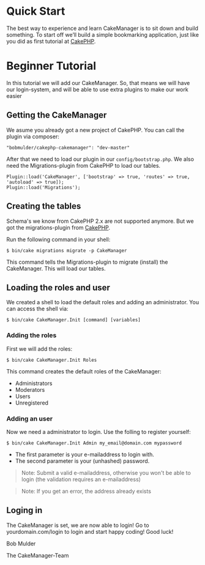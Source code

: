 Quick Start
===========

The best way to experience and learn CakeManager is to sit down and build something. To start off we’ll build a simple bookmarking application, just like you did as first tutorial at [CakePHP](http://book.cakephp.org/3.0/en/quickstart.html).

Beginner Tutorial
===================
In this tutorial we will add our CakeManager. So, that means we will have our login-system, and will be able to use extra plugins to make our work easier

Getting the CakeManager
-----------------------
We asume you already got a new project of CakePHP. You can call the plugin via composer:

    "bobmulder/cakephp-cakemanager": "dev-master"

After that we need to load our plugin in our `config/bootstrap.php`. We also need the Migrations-plugin from CakePHP to load our tables.

    Plugin::load('CakeManager', ['bootstrap' => true, 'routes' => true, 'autoload' => true]);
    Plugin::load('Migrations');



Creating the tables
--------------------
Schema's we know from CakePHP 2.x are not supported anymore. But we got the migrations-plugin from [CakePHP](https://github.com/cakephp/migrations).

Run the following command in your shell:

    $ bin/cake migrations migrate -p CakeManager
    
This command tells the Migrations-plugin to migrate (install) the CakeManager. This will load our tables.

Loading the roles and user
-----------------
We created a shell to load the default roles and adding an administrator. You can access the shell via:

    $ bin/cake CakeManager.Init [command] [variables]

### Adding the roles
First we will add the roles:

    $ bin/cake CakeManager.Init Roles
    
This command creates the default roles of the CakeManager:
- Administrators
- Moderators
- Users
- Unregistered

### Adding an user
Now we need a administrator to login. Use the folling to register yourself:

    $ bin/cake CakeManager.Init Admin my_email@domain.com mypassword
    
- The first parameter is your e-mailaddress to login with.
- The second parameter is your (unhashed) password.

> Note: Submit a valid e-mailaddress, otherwise you won't be able to login (the validation requires an e-mailaddress)

> Note: If you get an error, the address already exists

Loging in
---------
The CakeManager is set, we are now able to login! Go to yourdomain.com/login to login and start happy coding! 
Good luck!

Bob Mulder

The CakeManager-Team
